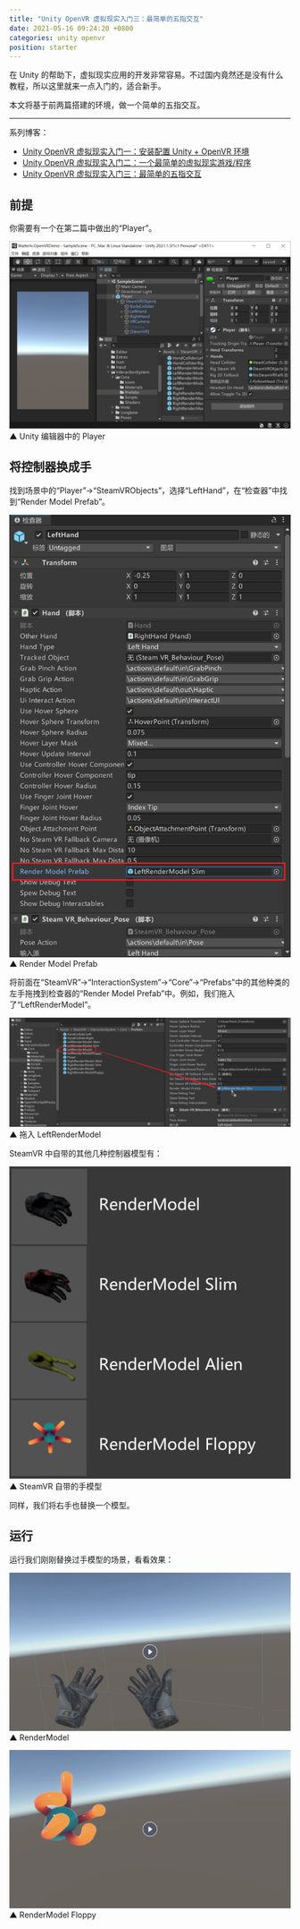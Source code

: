 ```yaml
---
title: "Unity OpenVR 虚拟现实入门三：最简单的五指交互"
date: 2021-05-16 09:24:20 +0800
categories: unity openvr
position: starter
---
```


在 Unity 的帮助下，虚拟现实应用的开发非常容易。不过国内竟然还是没有什么教程，所以这里就来一点入门的，适合新手。

本文将基于前两篇搭建的环境，做一个简单的五指交互。

---

系列博客：

- [Unity OpenVR 虚拟现实入门一：安装配置 Unity + OpenVR 环境](https://blog.walterlv.com/post/unity-openvr-starting-1.html)
- [Unity OpenVR 虚拟现实入门二：一个最简单的虚拟现实游戏/程序](https://blog.walterlv.com/post/unity-openvr-starting-2.html)
- [Unity OpenVR 虚拟现实入门三：最简单的五指交互](https://blog.walterlv.com/post/unity-openvr-starting-3.html)

<div id="toc"></div>

## 前提

你需要有一个在第二篇中做出的“Player”。

![Unity 编辑器中的 Player](/static/posts/2021-05-16-09-06-08.png)  
▲ Unity 编辑器中的 Player

## 将控制器换成手

找到场景中的“Player”->“SteamVRObjects”，选择“LeftHand”，在“检查器”中找到“Render Model Prefab”。

![Render Model Prefab](/static/posts/2021-05-16-09-07-49.png)  
▲ Render Model Prefab

将前面在“SteamVR”->“InteractionSystem”->“Core”->“Prefabs”中的其他种类的左手拖拽到检查器的“Render Model Prefab”中。例如，我们拖入了“LeftRenderModel”。

![拖入 LeftRenderModel](/static/posts/2021-05-16-09-09-25.png)  
▲ 拖入 LeftRenderModel

SteamVR 中自带的其他几种控制器模型有：

![SteamVR 自带的手模型](/static/posts/2021-05-16-09-16-28.png)  
▲ SteamVR 自带的手模型

同样，我们将右手也替换一个模型。

## 运行

运行我们刚刚替换过手模型的场景，看看效果：

[![RenderModel](/static/posts/2021-05-16-09-21-24.png)](https://r302.cc/ngGjpBG?platform=enpc&channel=copylink)  
▲ RenderModel

[![RenderModel Floppy](/static/posts/2021-05-16-09-21-10.png)](https://r302.cc/erJGmvD?platform=enpc&channel=copylink)  
▲ RenderModel Floppy
